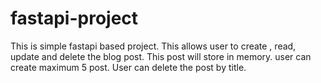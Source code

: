 # fastapi-project
This is simple fastapi based project. This allows user to create , read, update and delete the blog post. This post will store in memory.
user can create maximum 5 post. User can delete the post by title.
